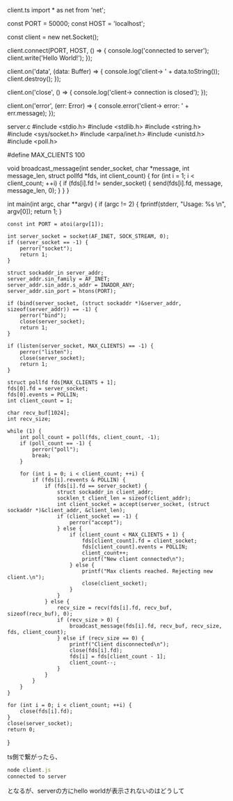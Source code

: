 client.ts
import * as net from 'net';

const PORT = 50000;
const HOST = 'localhost';

const client = new net.Socket();

client.connect(PORT, HOST, () => {
    console.log('connected to server');
    client.write('Hello World!');
});

client.on('data', (data: Buffer) => {
    console.log('client-> ' + data.toString());
    client.destroy();
});

client.on('close', () => {
    console.log('client-> connection is closed');
});

client.on('error', (err: Error) => {
    console.error('client-> error: ' + err.message);
});

server.c
#include <stdio.h>
#include <stdlib.h>
#include <string.h>
#include <sys/socket.h>
#include <arpa/inet.h>
#include <unistd.h>
#include <poll.h>

#define MAX_CLIENTS 100

void broadcast_message(int sender_socket, char *message, int message_len, struct pollfd *fds, int client_count) {
    for (int i = 1; i < client_count; ++i) {
        if (fds[i].fd != sender_socket) {
            send(fds[i].fd, message, message_len, 0);
        }
    }
}

int main(int argc, char **argv) {
    if (argc != 2) {
        fprintf(stderr, "Usage: %s <port>\n", argv[0]);
        return 1;
    }

    const int PORT = atoi(argv[1]);

    int server_socket = socket(AF_INET, SOCK_STREAM, 0);
    if (server_socket == -1) {
        perror("socket");
        return 1;
    }

    struct sockaddr_in server_addr;
    server_addr.sin_family = AF_INET;
    server_addr.sin_addr.s_addr = INADDR_ANY;
    server_addr.sin_port = htons(PORT);

    if (bind(server_socket, (struct sockaddr *)&server_addr, sizeof(server_addr)) == -1) {
        perror("bind");
        close(server_socket);
        return 1;
    }

    if (listen(server_socket, MAX_CLIENTS) == -1) {
        perror("listen");
        close(server_socket);
        return 1;
    }

    struct pollfd fds[MAX_CLIENTS + 1];
    fds[0].fd = server_socket;
    fds[0].events = POLLIN;
    int client_count = 1;

    char recv_buf[1024];
    int recv_size;

    while (1) {
        int poll_count = poll(fds, client_count, -1);
        if (poll_count == -1) {
            perror("poll");
            break;
        }

        for (int i = 0; i < client_count; ++i) {
            if (fds[i].revents & POLLIN) {
                if (fds[i].fd == server_socket) {
                    struct sockaddr_in client_addr;
                    socklen_t client_len = sizeof(client_addr);
                    int client_socket = accept(server_socket, (struct sockaddr *)&client_addr, &client_len);
                    if (client_socket == -1) {
                        perror("accept");
                    } else {
                        if (client_count < MAX_CLIENTS + 1) {
                            fds[client_count].fd = client_socket;
                            fds[client_count].events = POLLIN;
                            client_count++;
                            printf("New client connected\n");
                        } else {
                            printf("Max clients reached. Rejecting new client.\n");
                            close(client_socket);
                        }
                    }
                } else {
                    recv_size = recv(fds[i].fd, recv_buf, sizeof(recv_buf), 0);
                    if (recv_size > 0) {
                        broadcast_message(fds[i].fd, recv_buf, recv_size, fds, client_count);
                    } else if (recv_size == 0) {
                        printf("Client disconnected\n");
                        close(fds[i].fd);
                        fds[i] = fds[client_count - 1];
                        client_count--;
                    }
                }
            }
        }
    }

    for (int i = 0; i < client_count; ++i) {
        close(fds[i].fd);
    }
    close(server_socket);
    return 0;
}

ts側で繋がったら、
```javascript
node client.js 
connected to server
```

となるが、serverの方にhello worldが表示されないのはどうして